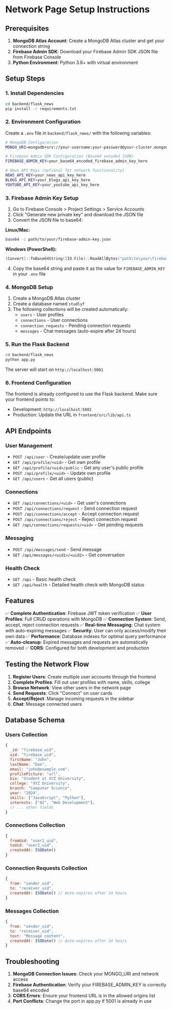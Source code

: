 # Network Page Setup Instructions

## Prerequisites

1. **MongoDB Atlas Account**: Create a MongoDB Atlas cluster and get your connection string
2. **Firebase Admin SDK**: Download your Firebase Admin SDK JSON file from Firebase Console
3. **Python Environment**: Python 3.8+ with virtual environment

## Setup Steps

### 1. Install Dependencies

```bash
cd backend/flask_news
pip install -r requirements.txt
```

### 2. Environment Configuration

Create a `.env` file in `backend/flask_news/` with the following variables:

```bash
# MongoDB Configuration
MONGO_URI=mongodb+srv://your-username:your-password@your-cluster.mongodb.net/studlyf?retryWrites=true&w=majority

# Firebase Admin SDK Configuration (Base64 encoded JSON)
FIREBASE_ADMIN_KEY=your_base64_encoded_firebase_admin_key_here

# News API Keys (optional for network functionality)
NEWS_API_KEY=your_news_api_key_here
BLOGS_API_KEY=your_blogs_api_key_here
YOUTUBE_API_KEY=your_youtube_api_key_here
```

### 3. Firebase Admin Key Setup

1. Go to Firebase Console > Project Settings > Service Accounts
2. Click "Generate new private key" and download the JSON file
3. Convert the JSON file to base64:

**Linux/Mac:**
```bash
base64 -i path/to/your/firebase-admin-key.json
```

**Windows (PowerShell):**
```powershell
[Convert]::ToBase64String([IO.File]::ReadAllBytes("path\to\your\firebase-admin-key.json"))
```

4. Copy the base64 string and paste it as the value for `FIREBASE_ADMIN_KEY` in your `.env` file

### 4. MongoDB Setup

1. Create a MongoDB Atlas cluster
2. Create a database named `studlyf`
3. The following collections will be created automatically:
   - `users` - User profiles
   - `connections` - User connections
   - `connection_requests` - Pending connection requests
   - `messages` - Chat messages (auto-expire after 24 hours)

### 5. Run the Flask Backend

```bash
cd backend/flask_news
python app.py
```

The server will start on `http://localhost:5001`

### 6. Frontend Configuration

The frontend is already configured to use the Flask backend. Make sure your frontend points to:
- Development: `http://localhost:5001`
- Production: Update the URL in `frontend/src/lib/api.ts`

## API Endpoints

### User Management
- `POST /api/user` - Create/update user profile
- `GET /api/profile/<uid>` - Get own profile
- `GET /api/profile/<uid>/public` - Get any user's public profile
- `POST /api/profile/<uid>` - Update own profile
- `GET /api/users` - Get all users (public)

### Connections
- `GET /api/connections/<uid>` - Get user's connections
- `POST /api/connections/request` - Send connection request
- `POST /api/connections/accept` - Accept connection request
- `POST /api/connections/reject` - Reject connection request
- `GET /api/connections/requests/<uid>` - Get pending requests

### Messaging
- `POST /api/messages/send` - Send message
- `GET /api/messages/<uid1>/<uid2>` - Get conversation

### Health Check
- `GET /api` - Basic health check
- `GET /api/health` - Detailed health check with MongoDB status

## Features

✅ **Complete Authentication**: Firebase JWT token verification
✅ **User Profiles**: Full CRUD operations with MongoDB
✅ **Connection System**: Send, accept, reject connection requests
✅ **Real-time Messaging**: Chat system with auto-expiring messages
✅ **Security**: User can only access/modify their own data
✅ **Performance**: Database indexes for optimal query performance
✅ **Auto-cleanup**: Expired messages and requests are automatically removed
✅ **CORS**: Configured for both development and production

## Testing the Network Flow

1. **Register Users**: Create multiple user accounts through the frontend
2. **Complete Profiles**: Fill out user profiles with name, skills, college
3. **Browse Network**: View other users in the network page
4. **Send Requests**: Click "Connect" on user cards
5. **Accept/Reject**: Manage incoming requests in the sidebar
6. **Chat**: Message connected users

## Database Schema

### Users Collection
```javascript
{
  _id: "firebase_uid",
  uid: "firebase_uid",
  firstName: "John",
  lastName: "Doe",
  email: "john@example.com",
  profilePicture: "url",
  bio: "Student at XYZ University",
  college: "XYZ University",
  branch: "Computer Science",
  year: "2024",
  skills: ["JavaScript", "Python"],
  interests: ["AI", "Web Development"],
  // ... other fields
}
```

### Connections Collection
```javascript
{
  fromUid: "user1_uid",
  toUid: "user2_uid",
  createdAt: ISODate()
}
```

### Connection Requests Collection
```javascript
{
  from: "sender_uid",
  to: "receiver_uid",
  createdAt: ISODate() // Auto-expires after 24 hours
}
```

### Messages Collection
```javascript
{
  from: "sender_uid",
  to: "receiver_uid",
  text: "Message content",
  createdAt: ISODate() // Auto-expires after 24 hours
}
```

## Troubleshooting

1. **MongoDB Connection Issues**: Check your MONGO_URI and network access
2. **Firebase Authentication**: Verify your FIREBASE_ADMIN_KEY is correctly base64 encoded
3. **CORS Errors**: Ensure your frontend URL is in the allowed origins list
4. **Port Conflicts**: Change the port in app.py if 5001 is already in use

